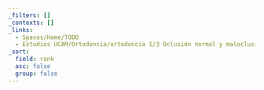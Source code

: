 ```yaml
---
_filters: []
_contexts: []
_links:
  - Spaces/Home/TODO
  - Estudios UCAM/Ortodoncia/ortodoncia 1/3 Oclusión normal y maloclusión.md
_sort:
  field: rank
  asc: false
  group: false
---
```

